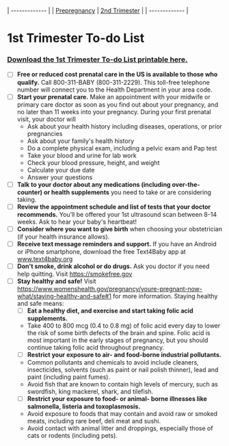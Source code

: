 | ------------- |
| [Prepregnancy](#) | [2nd Trimester](#) |
| ------------- |
# 1st Trimester To-do List
### [Download the 1st Trimester To-do List printable here.](openideas-womenshealth/downloads/ToDoList-2-1stTrimester.pdf)

- [ ] **Free or reduced cost prenatal care in the US is available to those who qualify.** Call 800-311-BABY (800-311-2229). This toll-free telephone number will connect you to the Health Department in your area code.
- [ ] **Start your prenatal care.** Make an appointment with your midwife or primary care doctor as soon as you find out about your pregnancy, and no later than 11 weeks into your pregnancy. During your first prenatal visit, your doctor will
    - Ask about your health history including diseases, operations, or prior pregnancies
    - Ask about your family's health history
    - Do a complete physical exam, including a pelvic exam and Pap test
    - Take your blood and urine for lab work
    - Check your blood pressure, height, and weight
    - Calculate your due date
    - Answer your questions
- [ ] **Talk to your doctor about any medications (including over-the-counter) or health supplements** you need to take or are considering taking.
- [ ] **Review the appointment schedule and list of tests that your doctor recommends.** You’ll be offered your 1st ultrasound scan between 8-14 weeks. Ask to hear your baby's heartbeat!
- [ ] **Consider where you want to give birth** when choosing your obstetrician (if your health insurance allows). 
- [ ] **Receive text message reminders and support.** If you have an Android or iPhone smartphone, download the free Text4Baby app at www.text4baby.org
- [ ] **Don't smoke, drink alcohol or do drugs.** Ask you doctor if you need help quitting. Visit https://smokefree.gov
- [ ] **Stay healthy and safe!** Visit https://www.womenshealth.gov/pregnancy/youre-pregnant-now-what/staying-healthy-and-safe#1 for more information. Staying healthy and safe means:
    - [ ] **Eat a healthy diet, and exercise and start taking folic acid supplements.** 
    - Take 400 to 800 mcg (0.4 to 0.8 mg) of folic acid every day to lower the risk of some birth defects of the brain and spine. Folic acid is most important in the early stages of pregnancy, but you should continue taking folic acid throughout pregnancy.
    - [ ] **Restrict your exposure to air- and food-borne industrial pollutants.** 
    - Common pollutants and chemicals to avoid include cleaners, insecticides, solvents (such as paint or nail polish thinner), lead and paint (including paint fumes). 
    - Avoid fish that are known to contain high levels of mercury, such as swordfish, king mackerel, shark, and tilefish.  
    - [ ] **Restrict your exposure to food- or animal- borne illnesses like salmonella, listeria and toxoplasmosis.** 
    - Avoid exposure to foods that may contain and avoid raw or smoked meats, including rare beef, deli meat and sushi. 
    - Avoid contact with animal litter and droppings, especially those of cats or rodents (including pets).
